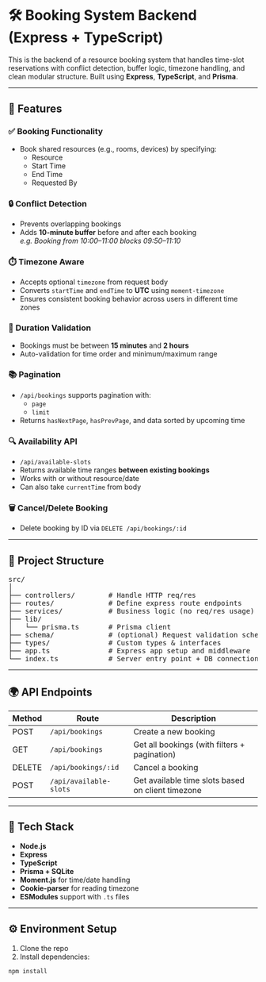 # 🛠️ Booking System Backend (Express + TypeScript)

This is the backend of a resource booking system that handles time-slot reservations with conflict detection, buffer logic, timezone handling, and clean modular structure. Built using **Express**, **TypeScript**, and **Prisma**.

---

## 🚀 Features

### ✅ Booking Functionality
- Book shared resources (e.g., rooms, devices) by specifying:
  - Resource
  - Start Time
  - End Time
  - Requested By

### 🔒 Conflict Detection
- Prevents overlapping bookings
- Adds **10-minute buffer** before and after each booking  
  _e.g. Booking from 10:00–11:00 blocks 09:50–11:10_

### ⏱️ Timezone Aware
- Accepts optional `timezone` from request body
- Converts `startTime` and `endTime` to **UTC** using `moment-timezone`
- Ensures consistent booking behavior across users in different time zones

### 📏 Duration Validation
- Bookings must be between **15 minutes** and **2 hours**
- Auto-validation for time order and minimum/maximum range

### 📚 Pagination
- `/api/bookings` supports pagination with:
  - `page`
  - `limit`
- Returns `hasNextPage`, `hasPrevPage`, and data sorted by upcoming time

### 🔍 Availability API
- `/api/available-slots`
- Returns available time ranges **between existing bookings**
- Works with or without resource/date
- Can also take `currentTime` from body

### 🗑️ Cancel/Delete Booking
- Delete booking by ID via `DELETE /api/bookings/:id`

---

## 🧱 Project Structure

<pre>
src/
│
├── controllers/        # Handle HTTP req/res
├── routes/             # Define express route endpoints
├── services/           # Business logic (no req/res usage)
├── lib/
│   └── prisma.ts       # Prisma client
├── schema/             # (optional) Request validation schema
├── types/              # Custom types & interfaces
├── app.ts              # Express app setup and middleware
└── index.ts            # Server entry point + DB connection
</pre>

---

## 🌍 API Endpoints

| Method | Route                  | Description                          |
|--------|------------------------|--------------------------------------|
| POST   | `/api/bookings`        | Create a new booking                 |
| GET    | `/api/bookings`        | Get all bookings (with filters + pagination) |
| DELETE | `/api/bookings/:id`    | Cancel a booking                     |
| POST    | `/api/available-slots` | Get available time slots based on client timezone             |

---

## 🔧 Tech Stack

- **Node.js**
- **Express**
- **TypeScript**
- **Prisma + SQLite**
- **Moment.js** for time/date handling
- **Cookie-parser** for reading timezone
- **ESModules** support with `.ts` files

---

## ⚙️ Environment Setup

1. Clone the repo
2. Install dependencies:

```bash
npm install
